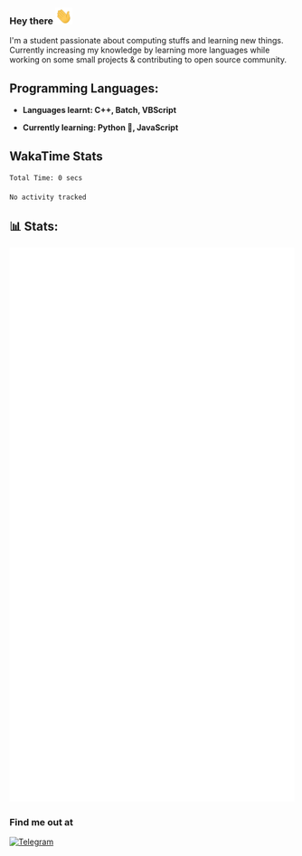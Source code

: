 ### Hey there <img src="https://raw.githubusercontent.com/ABSphreak/ABSphreak/master/gifs/Hi.gif" width="30px">

I'm a student passionate about computing stuffs and learning new things. Currently increasing my knowledge by learning more languages while working on some small projects & contributing to open source community. 
## Programming Languages:

- **Languages learnt: C++, Batch, VBScript**
 
- **Currently learning: Python :snake:, JavaScript**

## WakaTime Stats

<!--START_SECTION:waka-->

```txt
Total Time: 0 secs

No activity tracked
```

<!--END_SECTION:waka-->

## 📊 Stats:

![Metrics](./github-metrics.svg)

### Find me out at
[![Telegram](https://img.shields.io/badge/telegram-1b77FF.svg?style=for-the-badge&logo=telegram)](https://t.me/SamForSure)

